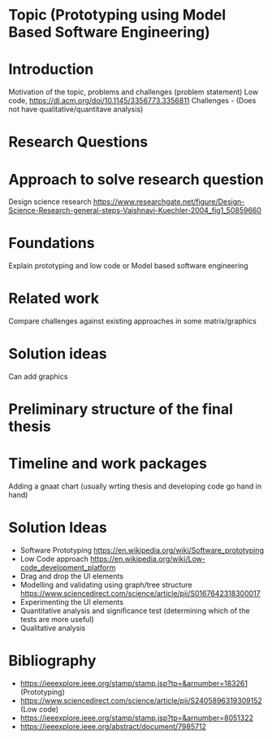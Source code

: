 # Topic (Prototyping using Model Based Software Engineering)

# Introduction
Motivation of the topic, problems and challenges (problem statement)
Low code,
https://dl.acm.org/doi/10.1145/3356773.3356811
Challenges - (Does not have qualitative/quantitave analysis)

# Research Questions

# Approach to solve research question
Design science research https://www.researchgate.net/figure/Design-Science-Research-general-steps-Vaishnavi-Kuechler-2004_fig1_50859660

# Foundations
Explain prototyping and low code or Model based software engineering

# Related work
Compare challenges against existing approaches in some matrix/graphics

# Solution ideas
Can add graphics

# Preliminary structure of the final thesis

# Timeline and work packages
Adding a gnaat chart (usually wrting thesis and developing code go hand in hand)


# Solution Ideas

- Software Prototyping https://en.wikipedia.org/wiki/Software_prototyping
- Low Code approach https://en.wikipedia.org/wiki/Low-code_development_platform
- Drag and drop the UI elements
- Modelling and validating using graph/tree structure https://www.sciencedirect.com/science/article/pii/S0167642318300017
- Experimenting the UI elements
- Quantitative analysis and significance test (determining which of the tests are more useful)
- Qualitative analysis

# Bibliography
- https://ieeexplore.ieee.org/stamp/stamp.jsp?tp=&arnumber=183261 (Prototyping)
- https://www.sciencedirect.com/science/article/pii/S2405896319309152 (Low code)
- https://ieeexplore.ieee.org/stamp/stamp.jsp?tp=&arnumber=8051322
- https://ieeexplore.ieee.org/abstract/document/7985712